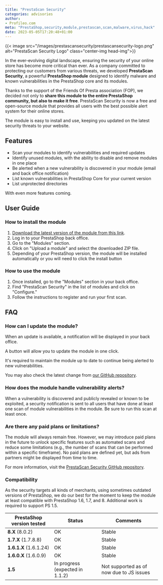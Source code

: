 ```yaml
---
title: "PrestaScan Security"
categories: advisories
author:
- Profileo.com
meta: "PrestaShop,security,module,prestascan,scan,malware,virus,hack"
date: 2023-05-05T17:20:48+01:00
---
```

{{< image
src="/images/prestascansecurity/prestascansecurity-logo.png"
alt="PrestaScan Security Logo"
class="center-img head-img">}}

In the ever-evolving digital landscape, ensuring the security of your online store has become more critical than ever. As a company committed to protecting our customers from various threats, we developed **PrestaScan Security**, a powerful **PrestaShop module** designed to identify malware and known vulnerabilities in the PrestaShop core and its modules.

Thanks to the support of the Friends Of Presta association (FOP), we decided not only to **share this module to the entire PrestaShop community, but also to make it free**. PrestaScan Security is now a free and open-source module that provides all users with the best possible alert system for their online stores.  

The module is easy to install and use, keeping you updated on the latest security threats to your website.  


## Features

- Scan your modules to identify vulnerabilities and required updates
- Identify unused modules, with the ability to disable and remove modules in one place
- Be alerted when a new vulnerability is discovered in your module (email and back office notification)
- List known vulnerabilities in PrestaShop Core for your current version
- List unprotected directories

With even more features coming.

## User Guide

### How to install the module

1. [Download the latest version of the module from this link](https://security.prestascan.com/prestashop).
2. Log in to your PrestaShop back office.
3. Go to the "Modules" section.
4. Click on "Upload a module" and select the downloaded ZIP file.
5. Depending of your PrestaShop version, the module will be installed automatically or you will need to click the install button

### How to use the module

1. Once installed, go to the "Modules" section in your back office.
2. Find "PrestaScan Security" in the list of modules and click on "Configure."
3. Follow the instructions to register and run your first scan.

## FAQ

### How can I update the module?

When an update is available, a notification will be displayed in your back office.  

A button will allow you to update the module in one click.  

It's required to maintain the module up to date to continue being alerted to new vulnerabilities.

You may also check the latest change from [our GitHub repository](https://github.com/prestascan/prestascansecurity/releases).  

### How does the module handle vulnerability alerts?

When a vulnerability is discovered and publicly revealed or known to be exploited, a security notification is sent to all users that have done at least one scan of module vulnerabilities in the module. Be sure to run this scan at least once.

### Are there any paid plans or limitations?

The module will always remain free. However, we may introduce paid plans in the future to unlock specific features such as automated scans and reduce some limitations (e.g., the number of scans that can be performed within a specific timeframe). No paid plans are defined yet, but ads from partners might be displayed from time to time.

For more information, visit the [PrestaScan Security GitHub repository](https://github.com/prestascan/prestascansecurity).

### Compatibility

As the security targets all kinds of merchants, using sometimes outdated versions of PrestaShop, we do our best for the moment to keep the module at least compatible with PrestaShop 1.6, 1.7, and 8. Additional work is required to support PS 1.5.

| PrestaShop version tested | Status | Comments |
| -------- | ------ | ------ |
| **8.X** (8.0.2) | OK | Stable
| **1.7.X** (1.7.8.8) | OK | Stable
| **1.6.1.X** (1.6.1.24) | OK | Stable
| **1.6.0.X** (1.6.0.9) | OK | Stable
| **1.5** | In progress (expected in 1.1.2)  | Not supported as of now due to JS issues
